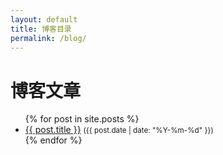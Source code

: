 ```yaml
---
layout: default
title: 博客目录
permalink: /blog/
---
```


<h1>博客文章</h1>
<ul>
  {% for post in site.posts %}
    <li>
      <a href="{{ post.url }}">{{ post.title }}</a>
      <small>({{ post.date | date: "%Y-%m-%d" }})</small>
    </li>
  {% endfor %}
</ul>
